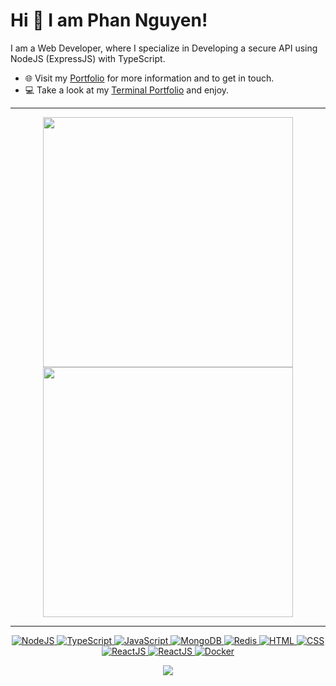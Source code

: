 
# Hi 👋 I am Phan Nguyen! 
I am a Web Developer, where I specialize in Developing a secure API using NodeJS (ExpressJS) with TypeScript.

- 🌐 Visit my [Portfolio](https://phannd.me/) for more information and to get in touch.
- 💻 Take a look at my [Terminal Portfolio](https://terminal.phannd.me) and enjoy.

---

<p align="center">
  <img src="https://github-readme-stats.vercel.app/api?username=PhanhotboY&show_icons=true&theme=bear" width="400">
  <img src="https://github-readme-streak-stats.herokuapp.com?user=PhanhotboY&theme=dark&hide_border=true" width="400">
</p>

---

<p align="center">
  <a href="https://nodejs.org/en" target="_blank">
    <img src="https://img.shields.io/badge/NodeJS-%23339933?style=flat-square&logo=node.js&logoColor=white" alt="NodeJS">
  </a>
  <a href="https://www.typescriptlang.org/" target="_blank">
    <img src="https://img.shields.io/badge/Typescript-%233178C6.svg?style=flat-square&logo=typescript&logoColor=white" alt="TypeScript">
  </a>
  <a href="https://www.javascript.com/" target="_blank">
    <img src="https://img.shields.io/badge/JavaScript-%23F7DF1E.svg?style=flat-square&logo=javascript&logoColor=black" alt="JavaScript">
  </a>
  <a href="https://www.mongodb.com/" target="_blank">
    <img src="https://img.shields.io/badge/MongoDB-%2347A248?style=flat-square&logo=mongodb&logoColor=white" alt="MongoDB">
  </a>
  <a href="https://redis.io/" target="_blank">
    <img src="https://img.shields.io/badge/Redis-%23DC382D?style=flat-square&logo=redis&logoColor=black" alt="Redis">
  </a>
  <a href="https://html.com/" target="_blank">
    <img src="https://img.shields.io/badge/HTML-%23E34F26.svg?style=flat-square&logo=html5&logoColor=white" alt="HTML">
  </a>
  <a href="https://www.w3.org/Style/CSS/Overview.en.html" target="_blank">
    <img src="https://img.shields.io/badge/CSS-%231572B6.svg?style=flat-square&logo=css3&logoColor=white" alt="CSS">
  </a>
  <a href="https://react.dev/" target="_blank">
    <img src="https://img.shields.io/badge/ReactJS-%2361DAFB?style=flat-square&logo=react&logoColor=black" alt="ReactJS">
  </a>
  <a href="https://remix.run/" target="_blank">
    <img src="https://img.shields.io/badge/Remix-%23000000?style=flat-square&logo=remix&logoColor=white" alt="ReactJS">
  </a>
  <a href="https://www.docker.com/" target="_blank">
    <img src="https://img.shields.io/badge/Docker-%232496ED.svg?style=flat-square&logo=docker&logoColor=white" alt="Docker">
  </a>
</p>

<p align="center">
   <img src='https://github-readme-stats.vercel.app/api/top-langs/?username=PhanhotboY&layout=compact'>
</p>
